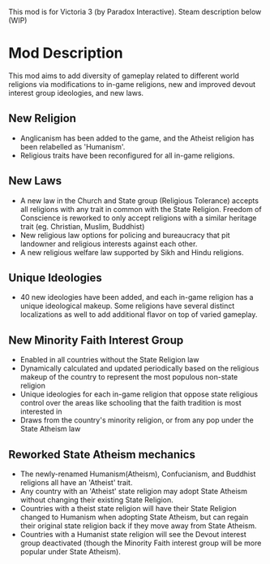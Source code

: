 This mod is for Victoria 3 (by Paradox Interactive). Steam description below (WIP)

# Mod Description
This mod aims to add diversity of gameplay related to different world religions via modifications to in-game religions, new and improved devout interest group ideologies, and new laws.

## New Religion
- Anglicanism has been added to the game, and the Atheist religion has been relabelled as 'Humanism'.
- Religious traits have been reconfigured for all in-game religions.

## New Laws
- A new law in the Church and State group (Religious Tolerance) accepts all religions with any trait in common with the State Religion. Freedom of Conscience is reworked to only accept religions with a similar heritage trait (eg. Christian, Muslim, Buddhist)
- New religious law options for policing and bureaucracy that pit landowner and religious interests against each other.
- A new religious welfare law supported by Sikh and Hindu religions.

## Unique Ideologies
- 40 new ideologies have been added, and each in-game religion has a unique ideological makeup. Some religions have several distinct localizations as well to add additional flavor on top of varied gameplay.

## New Minority Faith Interest Group
- Enabled in all countries without the State Religion law
- Dynamically calculated and updated periodically based on the religious makeup of the country to represent the most populous non-state religion
- Unique ideologies for each in-game religion that oppose state religious control over the areas like schooling that the faith tradition is most interested in
- Draws from the country's minority religion, or from any pop under the State Atheism law

## Reworked State Atheism mechanics
- The newly-renamed Humanism(Atheism), Confucianism, and Buddhist religions all have an 'Atheist' trait.
- Any country with an 'Atheist' state religion may adopt State Atheism without changing their existing State Religion.
- Countries with a theist state religion will have their State Religion changed to Humanism when adopting State Atheism, but can regain their original state religion back if they move away from State Atheism.
- Countries with a Humanist state religion will see the Devout interest group deactivated (though the Minority Faith interest group will be more popular under State Atheism).
